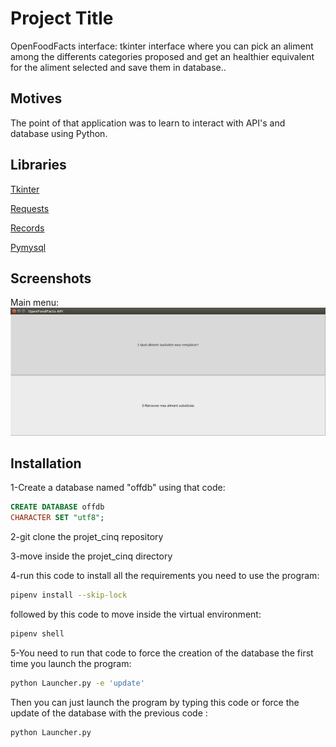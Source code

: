 # Project Title

OpenFoodFacts interface: tkinter interface where you can pick an aliment among the differents categories proposed and get an healthier equivalent for the aliment selected and save them in database..

## Motives

The point of that application was to learn to interact with API's and database using Python.

## Libraries

[Tkinter](https://docs.python.org/3/library/tk.html)

[Requests](http://docs.python-requests.org/en/master/)

[Records](https://pypi.org/project/records/)

[Pymysql](https://github.com/PyMySQL/PyMySQL)

## Screenshots

Main menu:
![Screenshot](OFF.png)


## Installation
1-Create a database named "offdb" using that code:  
```SQL
CREATE DATABASE offdb
CHARACTER SET "utf8";
```
2-git clone the projet_cinq repository

3-move inside the projet_cinq directory

4-run this code to install all the requirements you need to use the program:  
```Bash
pipenv install --skip-lock 
```
  followed by this code to move inside the virtual environment: 
  ```Bash
  pipenv shell
  ```
5-You need to run that code to force the creation of the database the first time you launch the program: 
```Bash
python Launcher.py -e 'update'
```
Then you can just launch the program by typing this code or force the update of the database with the previous code : 
```Bash
python Launcher.py 
```
